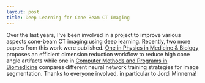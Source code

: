 ```yaml
---
layout: post
title: Deep Learning for Cone Beam CT Imaging
---
```

Over the last years, I've been involved in a project to improve various aspects cone-beam CT imaging using deep learning. Recently, two more papers from this work were published. [One in Physics in Medicine & Biology](https://iopscience.iop.org/article/10.1088/1361-6560/ac09a1/meta) proposes an efficient dimension reduction workflow to reduce high cone angle artifacts while one in [Computer Methods and Programs in Biomedicine](https://www.sciencedirect.com/science/article/pii/S0169260721002662) compares different neural network training strategies for image segmentation. Thanks to everyone involved, in particular to Jordi Minnema!
